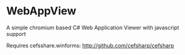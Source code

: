 # WebAppView
A simple chromium based C# Web Application Viewer with javascript support

Requires cefsshare.winforms: http://github.com/cefsharp/cefsharp
